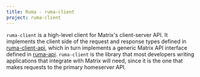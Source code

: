 ```yaml
---
title: Ruma - ruma-client
project: ruma-client
---
```


`ruma-client` is a high-level client for Matrix's client-server API.
It implements the client side of the request and response types defined in [ruma-client-api](/projects/ruma-client-api/), which in turn implements a generic Matrix API interface defined in [ruma-api](/projects/ruma-api/).
`ruma-client` is the library that most developers writing applications that integrate with Matrix will need, since it is the one that makes requests to the primary homeserver API.
